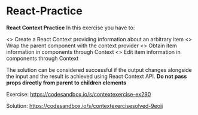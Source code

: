# React-Practice
**React Context Practice**
In this exercise you have to:

<> Create a React Context providing information about an arbitrary item
<> Wrap the parent component with the context provider
<> Obtain item information in components through Context
<> Edit item information in components through Context

The solution can be considered successful if the output changes alongside the input and the result is achieved using React Context API.
**Do not pass props directly from parent to children elements**


Exercise: https://codesandbox.io/s/contextexercise-ex290

Solution: https://codesandbox.io/s/contextexercisesolved-9eoij
